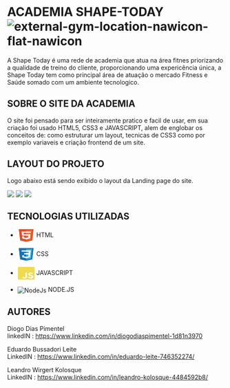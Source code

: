 # ACADEMIA SHAPE-TODAY <img width="30" height="30" src="https://img.icons8.com/external-nawicon-flat-nawicon/64/external-gym-location-nawicon-flat-nawicon.png" alt="external-gym-location-nawicon-flat-nawicon"/>

A Shape Today é uma rede de academia que atua na área fitnes priorizando a qualidade de treino do cliente, proporcionando uma expericência única,
a Shape Today tem como principal área de atuação o mercado Fitness e Saúde somado com um ambiente tecnologico.

## SOBRE O SITE DA ACADEMIA
O site foi pensado para ser inteiramente pratico e facil de usar, em sua criação foi usado HTML5, CSS3 e JAVASCRIPT,
alem de englobar os conceitos de: como estruturar um layout, tecnicas de CSS3 como por exemplo variaveis e criação frontend de um site.

## LAYOUT DO PROJETO
Logo abaixo está sendo exibido o layout da Landing page do site.

<div >
 <img src="https://media.discordapp.net/attachments/674057114506756102/1226090241400770560/image.png?ex=66491345&is=6647c1c5&hm=b2b3c2b23e328ae30615ad61a711ca17e662bfd3af7e2d095af727c2c07ce995&=&format=webp&quality=lossless&width=1366&height=670" </img>
  <img src="https://media.discordapp.net/attachments/674057114506756102/1226090470804029492/image.png?ex=6649137b&is=6647c1fb&hm=f1329b483573270d8608e43fe52f90820711b74a0a0c7a7b0b68a2e0c3bbfded&=&format=webp&quality=lossless&width=1432&height=670" </img>
  <img src = "https://media.discordapp.net/attachments/674057114506756102/1226090584788439050/image.png?ex=66491397&is=6647c217&hm=39b4fc6f959cccd7f2bedc8d51d4b1b40f8aeed6f6b9283149ac68276a9d5316&=&format=webp&quality=lossless&width=1378&height=670" </img>
</div>

## TECNOLOGIAS UTILIZADAS
*  <img align="center" alt="HTML" height="30" width="40" src="https://raw.githubusercontent.com/devicons/devicon/master/icons/html5/html5-original.svg"> HTML
 
*   <img align="center" alt="CSS" height="30" width="40" src="https://raw.githubusercontent.com/devicons/devicon/master/icons/css3/css3-original.svg"> CSS

*  <img align="center" alt="Js" height="30" width="40" src="https://raw.githubusercontent.com/devicons/devicon/master/icons/javascript/javascript-plain.svg"> JAVASCRIPT

*  <img align="center" alt="NodeJs" height="30" width="40" src="https://cdn.jsdelivr.net/gh/devicons/devicon@latest/icons/nodejs/nodejs-original.svg" /> NODE.JS

## AUTORES
Diogo Dias Pimentel <br>
linkedIN : <https://www.linkedin.com/in/diogodiaspimentel-1d81n3970>

Eduardo Bussadori Leite <br>
LinkedIN : <https://www.linkedin.com/in/eduardo-leite-746352274/>

Leandro Wirgert Kolosque <br>
LinkedIN : <https://www.linkedin.com/in/leandro-kolosque-4484592b8/>
